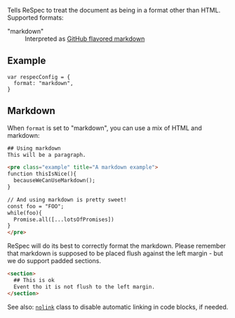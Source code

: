 Tells ReSpec to treat the document as being in a format other than HTML. Supported formats:

<dl>
  <dt>"markdown"</dt>
  <dd>Interpreted as <a href="https://guides.github.com/features/mastering-markdown/">GitHub flavored markdown</a>
</dl>

## Example
```JS
var respecConfig = {
  format: "markdown",
}
```

## Markdown 
When `format` is set to "markdown", you can use a mix of HTML and markdown: 

```HTML
## Using markdown
This will be a paragraph. 

<pre class="example" title="A markdown example">
function thisIsNice(){
  becauseWeCanUseMarkdown();
}

// And using markdown is pretty sweet!
const foo = "FOO";
while(foo){
  Promise.all([...lotsOfPromises])
}
</pre>
```

ReSpec will do its best to correctly format the markdown. Please remember that markdown is supposed to be placed flush against the left margin - but we do support padded sections.

```HTML
<section>
  ## This is ok
  Event tho it is not flush to the left margin.
</section> 
```

See also: [`nolink`](nolink) class to disable automatic linking in code blocks, if needed. 